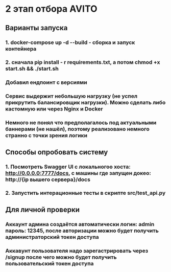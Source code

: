 # 2 этап отбора AVITO

## Варианты запуска
### 1. docker-compose up -d --build - сборка и запуск контейнера
### 2. сначала pip install - r requirements.txt, а потом chmod +x start.sh && ./start.sh

### Добавил ендпоинт с версиями
### Cервис выдержит небольшую нагрузку (не успел прикрутить балансировщик нагрузки). Можно сделать либо кастомную или через Nginx и Docker
### Немного не понял что предполагалось под актуальными баннерами (не нашёл), поэтому реализовано немного странно с точки зрения логики

## Способы опробовать систему
### 1. Посмотреть Swagger UI с локальногоо хоста: http://0.0.0.0:7777/docs, с машины где запущен докео: http://{ip вышего сервера}/docs
### 2. Запустить интерационные тесты в скрипте src/test_api.py

## Для личной проверки
### Аккаунт админа создаётся автоматически логин: admin пароль: 12345, после авторизации можно будет получить администраторский токен доступа
### Аккавунт пользователя надо зарегастрировать через /signup после чего можно будет получить пользовательский токен доступа